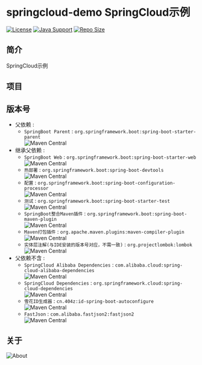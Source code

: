 # springcloud-demo SpringCloud示例

[![License](https://img.shields.io/github/license/ALI1416/springcloud-demo?label=License)](https://opensource.org/licenses/BSD-3-Clause)
[![Java Support](https://img.shields.io/badge/Java-8+-green)](https://openjdk.org/)
[![Repo Size](https://img.shields.io/github/repo-size/ALI1416/springcloud-demo?label=Repo%20Size&color=success)](https://github.com/ALI1416/springcloud-demo/archive/refs/heads/master.zip)

## 简介

SpringCloud示例

## 项目

## 版本号

- 父依赖 :
  - `SpringBoot Parent` : `org.springframework.boot:spring-boot-starter-parent`  
    ![Maven Central](https://img.shields.io/maven-central/v/org.springframework.boot/spring-boot-starter-parent?label=Maven%20Central)
- 继承父依赖 :
  - `SpringBoot Web` : `org.springframework.boot:spring-boot-starter-web`  
    ![Maven Central](https://img.shields.io/maven-central/v/org.springframework.boot/spring-boot-starter-web?label=Maven%20Central)
  - `热部署` : `org.springframework.boot:spring-boot-devtools`  
    ![Maven Central](https://img.shields.io/maven-central/v/org.springframework.boot/spring-boot-devtools?label=Maven%20Central)
  - `配置` : `org.springframework.boot:spring-boot-configuration-processor`  
    ![Maven Central](https://img.shields.io/maven-central/v/org.springframework.boot/spring-boot-configuration-processor?label=Maven%20Central)
  - `测试` : `org.springframework.boot:spring-boot-starter-test`  
    ![Maven Central](https://img.shields.io/maven-central/v/org.springframework.boot/spring-boot-starter-test?label=Maven%20Central)
  - `SpringBoot整合Maven插件` : `org.springframework.boot:spring-boot-maven-plugin`  
    ![Maven Central](https://img.shields.io/maven-central/v/org.springframework.boot/spring-boot-maven-plugin?label=Maven%20Central)
  - `Maven打包插件` : `org.apache.maven.plugins:maven-compiler-plugin`  
    ![Maven Central](https://img.shields.io/maven-central/v/org.apache.maven.plugins/maven-compiler-plugin?label=Maven%20Central)
  - `实体层注解(与IDE安装的版本号对应，不需一致)` : `org.projectlombok:lombok`  
    ![Maven Central](https://img.shields.io/maven-central/v/org.projectlombok/lombok?label=Maven%20Central)
- 父依赖不含 :
  - `SpringCloud Alibaba Dependencies` : `com.alibaba.cloud:spring-cloud-alibaba-dependencies`  
    ![Maven Central](https://img.shields.io/maven-central/v/com.alibaba.cloud/spring-cloud-alibaba-dependencies?label=Maven%20Central)
  - `SpringCloud Dependencies` : `org.springframework.cloud:spring-cloud-dependencies`  
    ![Maven Central](https://img.shields.io/maven-central/v/org.springframework.cloud/spring-cloud-dependencies?label=Maven%20Central)
  - `雪花ID生成器` : `cn.404z:id-spring-boot-autoconfigure`  
    ![Maven Central](https://img.shields.io/maven-central/v/cn.404z/id-spring-boot-autoconfigure?label=Maven%20Central)
  - `FastJson` : `com.alibaba.fastjson2:fastjson2`  
    ![Maven Central](https://img.shields.io/maven-central/v/com.alibaba.fastjson2/fastjson2?label=Maven%20Central)

## 关于

<picture>
  <source media="(prefers-color-scheme: dark)" srcset="https://www.404z.cn/images/about.dark.svg">
  <img alt="About" src="https://www.404z.cn/images/about.light.svg">
</picture>
